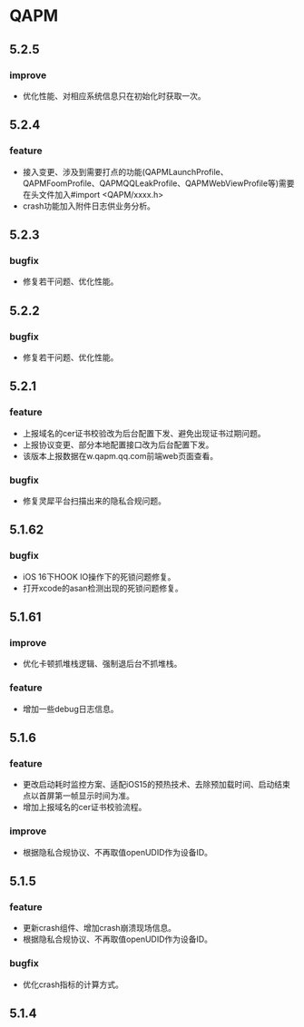 # QAPM

## 5.2.5

### improve
-  优化性能、对相应系统信息只在初始化时获取一次。

## 5.2.4

### feature
-  接入变更、涉及到需要打点的功能(QAPMLaunchProfile、QAPMFoomProfile、QAPMQQLeakProfile、QAPMWebViewProfile等)需要在头文件加入#import <QAPM/xxxx.h>
-  crash功能加入附件日志供业务分析。

## 5.2.3

### bugfix
-  修复若干问题、优化性能。

## 5.2.2

### bugfix
-  修复若干问题、优化性能。

## 5.2.1

### feature
- 上报域名的cer证书校验改为后台配置下发、避免出现证书过期问题。
- 上报协议变更、部分本地配置接口改为后台配置下发。
- 该版本上报数据在w.qapm.qq.com前端web页面查看。

### bugfix
- 修复灵犀平台扫描出来的隐私合规问题。
 
## 5.1.62

### bugfix
- iOS 16下HOOK IO操作下的死锁问题修复。
- 打开xcode的asan检测出现的死锁问题修复。

## 5.1.61

### improve
- 优化卡顿抓堆栈逻辑、强制退后台不抓堆栈。

### feature
-  增加一些debug日志信息。
 
## 5.1.6

### feature
- 更改启动耗时监控方案、适配iOS15的预热技术、去除预加载时间、启动结束点以首屏第一帧显示时间为准。
- 增加上报域名的cer证书校验流程。

### improve
- 根据隐私合规协议、不再取值openUDID作为设备ID。

## 5.1.5

### feature
- 更新crash组件、增加crash崩溃现场信息。
- 根据隐私合规协议、不再取值openUDID作为设备ID。

### bugfix
- 优化crash指标的计算方式。
  
## 5.1.4
